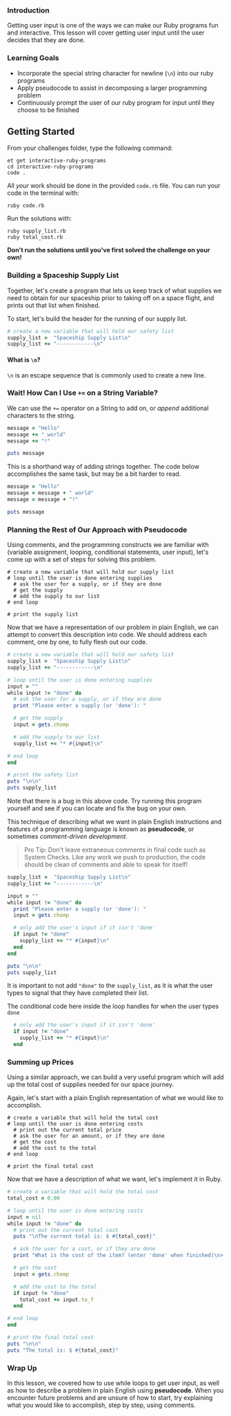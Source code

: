 ### Introduction

Getting user input is one of the ways we can make our Ruby programs fun and
interactive. This lesson will cover getting user input until the user decides
that they are done.

### Learning Goals

- Incorporate the special string character for newline (`\n`) into our ruby programs
- Apply pseudocode to assist in decomposing a larger programming problem
- Continuously prompt the user of our ruby program for input until they choose to be finished

## Getting Started  

From your challenges folder, type the following command:

```no-highlight
et get interactive-ruby-programs  
cd interactive-ruby-programs  
code .  
```  

All _your_ work should be done in the provided `code.rb` file. You can run your code in the terminal with:

```no-highlight
ruby code.rb
```

Run the solutions with:

```no-highlight
ruby supply_list.rb
ruby total_cost.rb
```   

**Don't run the solutions until you've first solved the challenge on your own!**

### Building a Spaceship Supply List

Together, let's create a program that lets us keep track of what supplies we need to obtain for our spaceship prior to taking off on a space flight, and prints out that list when finished.

To start, let's build the header for the running of our supply list.

```ruby
# create a new variable that will hold our safety list
supply_list =  "Spaceship Supply List\n"
supply_list += "------------\n"
```

#### What is `\n`?

`\n` is an escape sequence that is commonly used to create a new line.

### Wait! How Can I Use `+=` on a String Variable?

We can use the `+=` operator on a String to add on, or _append_ additional characters to the string.

```ruby
message = "Hello"
message += " world"
message += "!"

puts message
```

This is a shorthand way of adding strings together.
The code below accomplishes the same task, but may be a bit harder to read.

```ruby
message = "Hello"
message = message + " world"
message = message + "!"

puts message
```

### Planning the Rest of Our Approach with Pseudocode

Using comments, and the programming constructs we are familiar with (variable
assignment, looping, conditional statements, user input), let's come up with a
set of steps for solving this problem.

```no-highlight
# create a new variable that will hold our supply list
# loop until the user is done entering supplies
  # ask the user for a supply, or if they are done
  # get the supply
  # add the supply to our list
# end loop

# print the supply list
```

Now that we have a representation of our problem in plain English, we can attempt to convert this description into code. We should address each comment, one by one, to fully flesh out our code.

```ruby
# create a new variable that will hold our safety list
supply_list =  "Spaceship Supply List\n"
supply_list += "------------\n"

# loop until the user is done entering supplies
input = ""
while input != "done" do
  # ask the user for a supply, or if they are done
  print "Please enter a supply (or 'done'): "

  # get the supply
  input = gets.chomp

  # add the supply to our list
  supply_list += "* #{input}\n"

# end loop
end

# print the safety list
puts "\n\n"
puts supply_list

```

Note that there is a bug in this above code. Try running this program yourself and see if you can locate and fix the bug on your own.

This technique of describing what we want in plain English instructions and
features of a programming language is known as **pseudocode**, or sometimes _comment-driven development_.

> Pro Tip: Don't leave extraneous comments in final code such as System Checks. Like any work we push to production, the code should be clean of comments and able to speak for itself!


```ruby
supply_list =  "Spaceship Supply List\n"
supply_list += "------------\n"

input = ""
while input != "done" do
  print "Please enter a supply (or 'done'): "
  input = gets.chomp

  # only add the user's input if it isn't 'done'
  if input != "done"
    supply_list += "* #{input}\n"
  end
end

puts "\n\n"
puts supply_list
```

It is important to not add `"done"` to the `supply_list`, as it is what the user types to signal that they have completed their list.

The conditional code here inside the loop handles for when the user types `done`

```ruby
  # only add the user's input if it isn't 'done'
  if input != "done"
    supply_list += "* #{input}\n"
  end
```


### Summing up Prices

Using a similar approach, we can build a very useful program which will add up the total cost of supplies needed for our space journey.

Again, let's start with a plain English representation of what we would like to accomplish.

```no-highlight
# create a variable that will hold the total cost
# loop until the user is done entering costs
  # print out the current total price
  # ask the user for an amount, or if they are done
  # get the cost
  # add the cost to the total
# end loop

# print the final total cost
```

Now that we have a description of what we want, let's implement it in Ruby.

```ruby
# create a variable that will hold the total cost
total_cost = 0.00

# loop until the user is done entering costs
input = nil
while input != "done" do
  # print out the current total cost
  puts "\nThe current total is: $ #{total_cost}"

  # ask the user for a cost, or if they are done
  print "What is the cost of the item? (enter 'done' when finished)\n> "

  # get the cost
  input = gets.chomp

  # add the cost to the total
  if input != "done"
    total_cost += input.to_f
  end

# end loop
end

# print the final total cost
puts "\n\n"
puts "The total is: $ #{total_cost}"
```

### Wrap Up

In this lesson, we covered how to use while loops to get user input, as well as
how to describe a problem in plain English using **pseudocode**. When you encounter
future problems and are unsure of how to start, try explaining what you would
like to accomplish, step by step, using comments.
